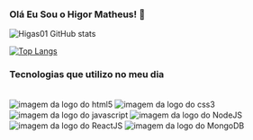 ### Olá Eu Sou o Higor Matheus! 👋

![Higas01 GitHub stats](https://github-readme-stats.vercel.app/api?username=Higas01&show_icons=true&theme=dracula)

[![Top Langs](https://github-readme-stats.vercel.app/api/top-langs/?username=Higas01&layout=compact)](https://github.com/anuraghazra/github-readme-stats)

### Tecnologias que utilizo no meu dia
<div> <br/>
<img align='center' alt='imagem da logo do html5'src='https://img.shields.io/badge/HTML5-E34F26?style=for-the-badge&logo=html5&logoColor=white'/>
<img align='center' alt='imagem da logo do css3'src='https://img.shields.io/badge/CSS3-1572B6?style=for-the-badge&logo=css3&logoColor=white'/>
<img align='center' alt='imagem da logo do javascript'src='https://img.shields.io/badge/JavaScript-323330?style=for-the-badge&logo=javascript&logoColor=F7DF1E'/>
<img align='center' alt='imagem da logo do NodeJS'src='https://img.shields.io/badge/Node.js-43853D?style=for-the-badge&logo=node.js&logoColor=white'/>
<img align='center' alt='imagem da logo do ReactJS'src='https://img.shields.io/badge/React-20232A?style=for-the-badge&logo=react&logoColor=61DAFB'/>
<img align='center' alt='imagem da logo do MongoDB'src='https://img.shields.io/badge/MongoDB-4EA94B?style=for-the-badge&logo=mongodb&logoColor=white'/>
</div><br>
